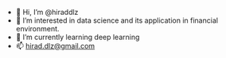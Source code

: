- 👋 Hi, I’m @hiraddlz
- 👀 I’m interested in data science and its application in financial environment.
- 🌱 I’m currently learning deep learning
- 📫 hirad.dlz@gmail.com
<!-- - 💞️ I’m looking to collaborate on ... -->
<!---
hiraddlz/hiraddlz is a ✨ special ✨ repository because its `README.md` (this file) appears on your GitHub profile.
You can click the Preview link to take a look at your changes.
--->
